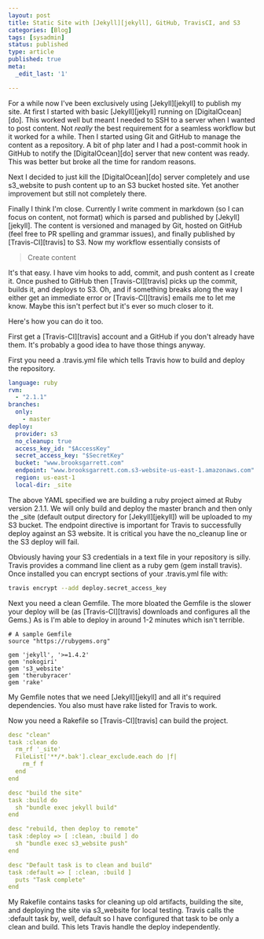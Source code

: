 ```yaml
---
layout: post
title: Static Site with [Jekyll][jekyll], GitHub, TravisCI, and S3
categories: [Blog]
tags: [sysadmin]
status: published
type: article
published: true
meta:
  _edit_last: '1'

---
```


For a while now I've been exclusively using [Jekyll][jekyll] to publish my site. At first I started with basic [Jekyll][jekyll] running on [DigitalOcean][do]. This worked well but meant I needed to SSH to a server when I wanted to post content. Not _really_ the best requirement for a seamless workflow but it worked for a while. Then I started using Git and GitHub to manage the content as a repository. A bit of php later and I had a post-commit hook in GitHub to notify the [DigitalOcean][do] server that new content was ready. This was better but broke all the time for random reasons. 

Next I decided to just kill the [DigitalOcean][do] server completely and use s3_website to push content up to an S3 bucket hosted site. Yet another improvement but still not completely there. 

Finally I think I'm close. Currently I write comment in markdown (so I can focus on content, not format) which is parsed and published by [Jekyll][jekyll]. The content is versioned and managed by Git, hosted on GitHub (feel free to PR spelling and grammar issues), and finally published by [Travis-CI][travis] to S3. Now my workflow essentially consists of 

>  Create content

It's that easy. I have vim hooks to add, commit, and push content as I create it. Once pushed to GitHub then [Travis-CI][travis] picks up the commit, builds it, and deploys to S3. Oh, and if something breaks along the way I either get an immediate error or [Travis-CI][travis] emails me to let me know. Maybe this isn't perfect but it's ever so much closer to it.

Here's how you can do it too.

First get a [Travis-CI][travis] account and a GitHub if you don't already have them. It's probably a good idea to have those things anyway.

First you need a .travis.yml file which tells Travis how to build and deploy the repository.

```yaml
language: ruby
rvm:
  - "2.1.1"
branches:
  only:
    - master
deploy:
  provider: s3
  no_cleanup: true
  access_key_id: "$AccessKey"
  secret_access_key: "$SecretKey"
  bucket: "www.brooksgarrett.com"
  endpoint: "www.brooksgarrett.com.s3-website-us-east-1.amazonaws.com"
  region: us-east-1
  local-dir: _site
```

The above YAML specified we are building a ruby project aimed at Ruby version 2.1.1. We will only build and deploy the master branch and then only the _site (default output directory for [Jekyll][jekyll]) will be uploaded to my S3 bucket. The endpoint directive is important for Travis to successfully deploy against an S3 website. It is critical you have the no_cleanup line or the S3 deploy will fail.

Obviously having your S3 credentials in a text file in your repository is silly. Travis provides a command line client as a ruby gem (gem install travis). Once installed you can encrypt sections of your .travis.yml file with:

```bash
travis encrypt --add deploy.secret_access_key
```
Next you need a clean Gemfile. The more bloated the Gemfile is the slower your deploy will be (as [Travis-CI][travis] downloads and configures all the Gems.) As is I'm able to deploy in around 1-2 minutes which isn't terrible.

```gemfile
# A sample Gemfile
source "https://rubygems.org"

gem 'jekyll', '>=1.4.2'
gem 'nokogiri'
gem 's3_website'
gem 'therubyracer'
gem 'rake'
```

My Gemfile notes that we need [Jekyll][jekyll] and all it's required dependencies. You also must have rake listed for Travis to work.

Now you need a Rakefile so [Travis-CI][travis] can build the project.

```yaml
desc "clean"
task :clean do
  rm_rf '_site'
  FileList['**/*.bak'].clear_exclude.each do |f|
    rm_f f
  end
end

desc "build the site"
task :build do
  sh "bundle exec jekyll build"
end

desc "rebuild, then deploy to remote"
task :deploy => [ :clean, :build ] do
  sh "bundle exec s3_website push"
end

desc "Default task is to clean and build"
task :default => [ :clean, :build ]
  puts "Task complete"
end
```

My Rakefile contains tasks for cleaning up old artifacts, building the site, and deploying the site via s3_website for local testing. Travis calls the :default task by, well, default so I have configured that task to be only a clean and build. This lets Travis handle the deploy independently.
